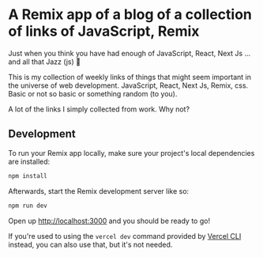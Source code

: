 # A Remix app of a blog of a collection of links of JavaScript, Remix

Just when you think you have had enough of JavaScript, React, Next Js ... and all that Jazz (js) 🥳

This is my collection of weekly links of things that might seem important in the universe of web development. JavaScript, React, Next Js, Remix, css. Basic or not so basic or something random (to you).

A lot of the links I simply collected from work. Why not?

## Development

To run your Remix app locally, make sure your project's local dependencies are installed:

```sh
npm install
```

Afterwards, start the Remix development server like so:

```sh
npm run dev
```

Open up [http://localhost:3000](http://localhost:3000) and you should be ready to go!

If you're used to using the `vercel dev` command provided by [Vercel CLI](https://vercel.com/cli) instead, you can also use that, but it's not needed.
